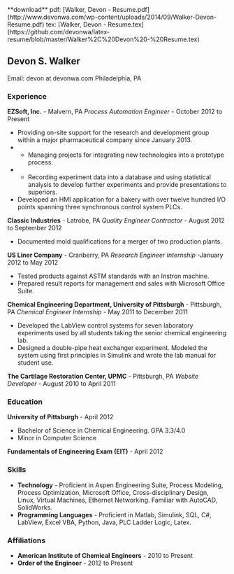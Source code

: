 <div class="box-download">
**download**
pdf: [Walker, Devon - Resume.pdf](http://www.devonwa.com/wp-content/uploads/2014/09/Walker-Devon-Resume.pdf)
tex: [Walker, Devon - Resume.tex](https://github.com/devonwa/latex-resume/blob/master/Walker%2C%20Devon%20-%20Resume.tex)
</div>

## Devon S. Walker

Email: devon at devonwa.com
Philadelphia, PA

### Experience

**EZSoft, Inc.** - Malvern, PA
_Process Automation Engineer_ - October 2012 to Present

*   Providing on-site support for the research and development group within a major pharmaceutical company since January 2013.
*   *   Managing projects for integrating new technologies into a prototype process.
*   *   Recording experiment data into a database and using statistical analysis to develop further experiments and provide presentations to superiors.
*   Developed an HMI application for a bakery with over twelve hundred I/O points spanning three synchronous control system PLCs.

**Classic Industries** - Latrobe, PA
_Quality Engineer Contractor_ - August 2012 to September 2012

*   Documented mold qualifications for a merger of two production plants.

**US Liner Company** - Cranberry, PA
_Research Engineer Internship_ -January 2012 to May 2012

*   Tested products against ASTM standards with an Instron machine.
*   Prepared result reports for management and sales with Microsoft Office Suite.

**Chemical Engineering Department, University of Pittsburgh** - Pittsburgh, PA
_Chemical Engineer Internship_ - May 2011 to December 2011

*   Developed the LabView control systems for seven laboratory experiments used by all students taking the senior chemical engineering lab.
*   Designed a double-pipe heat exchanger experiment.  Modeled the system using first principles in Simulink and wrote the lab manual for student use.

**The Cartilage Restoration Center, UPMC**  - Pittsburgh, PA
_Website Developer_ - August 2010 to April 2011

### Education

**University of Pittsburgh** - April 2012
- Bachelor of Science in Chemical Engineering. GPA 3.3/4.0
- Minor in Computer Science

**Fundamentals of Engineering Exam (EIT)** - April 2012

### Skills

*   **Technology** - Proficient in Aspen Engineering Suite, Process Modeling, Process Optimization, Microsoft Office, Cross-disciplinary Design, Linux, Virtual Machines, Ethernet Networking. Familiar with AutoCAD, SolidWorks.
*   **Programming Languages** - Proficient in Matlab, Simulink, SQL, C#, LabView, Excel VBA, Python, Java, PLC Ladder Logic, Latex.

### Affiliations

*   **American Institute of Chemical Engineers** - 2010 to Present
*   **Order of the Engineer** - 2012 to Present
